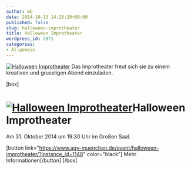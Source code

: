 ```yaml
---
author: mb
date: 2014-10-13 14:26:20+00:00
published: false
slug: halloween-improtheater
title: Halloween Improtheater
wordpress_id: 2871
categories:
- Allgemein
---
```


[![Halloween Improtheater](https://www.agv-muenchen.de/wp-content/uploads/2014/10/Halloween-Improtheater.jpg)](https://www.agv-muenchen.de/event/halloween-improtheater/?instance_id=1148)
Das Improtheater freut sich sie zu einem kreativen und gruseligen Abend einzuladen.

[box]

# [![Halloween Improtheater](https://www.agv-muenchen.de/wp-content/uploads/2014/10/Halloween-Improtheater.jpg)](https://www.agv-muenchen.de/event/halloween-improtheater/?instance_id=1148)Halloween Improtheater

Am 31. Oktober 2014 um 19:30 Uhr im Großen Saal.

[button link="https://www.agv-muenchen.de/event/halloween-improtheater/?instance_id=1148" color="black"] Mehr Informationen[/button]
[/box]

